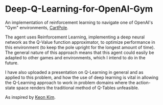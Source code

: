 # Deep-Q-Learning-for-OpenAI-Gym

An implementation of reinforcement learning to navigate one of OpenAI's "Gym" environments, [CartPole](https://github.com/openai/gym/wiki/CartPole-v0). 

The agent uses Reinforcement Learning, implementing a deep neural network as the Q-Value function approximator, to optimize performance in this environment  (to keep the pole upright for the longest amount of time). The general nature of this approach means that this agent could easily be adapted to other games and environments, which I intend to do in the future. 

I have also uploaded a presentation on Q-Learning in general and as applied to this problem, and how the use of deep learning is vital in allowing the Q-Learning approach to work in problem domains where the action-state space renders the traditional method of Q-Tables unfeasible. 

As inspired by [Keon Kim](https://github.com/keon).

